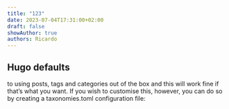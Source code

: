 ```yaml
---
title: "123"
date: 2023-07-04T17:31:00+02:00
draft: false
showAuthor: true
authors: Ricardo
---
```


## Hugo defaults


to using posts, tags and categories out of the box and this will work fine if that’s what you want. If you wish to customise this, however, you can do so by creating a taxonomies.toml configuration file:

